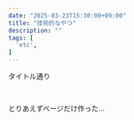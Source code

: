 ```yaml
---
date: "2025-03-23T15:30:00+09:00"
title: "技術的なやつ"
description: ""
tags: [
  'etc',
]
---
```


<p>タイトル通り</p>
<br>
<p>とりあえずページだけ作った...</p>



